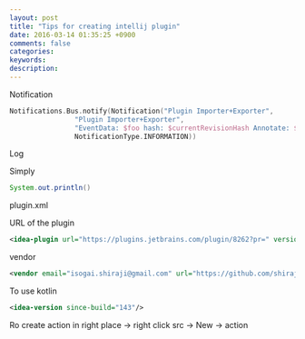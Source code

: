 ```yaml
---
layout: post
title: "Tips for creating intellij plugin"
date: 2016-03-14 01:35:25 +0900
comments: false
categories:
keywords:
description:
---
```


Notification

```Kotlin
Notifications.Bus.notify(Notification("Plugin Importer+Exporter",
                "Plugin Importer+Exporter",
                "EventData: $foo hash: $currentRevisionHash Annotate: $annotate",
                NotificationType.INFORMATION))
```

Log

Simply

```Java
System.out.println()
```

plugin.xml

URL of the plugin

```xml
<idea-plugin url="https://plugins.jetbrains.com/plugin/8262?pr=" version="2">
```

vendor

```xml
<vendor email="isogai.shiraji@gmail.com" url="https://github.com/shiraji">Shiraji</vendor>
```

To use kotlin

```xml
<idea-version since-build="143"/>
```

Ro create action in right place -> right click src -> New -> action

